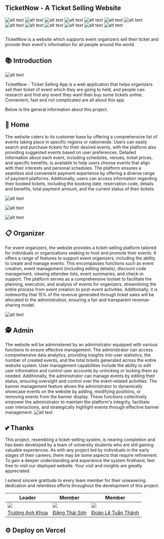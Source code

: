 ## TicketNow - A Ticket Selling Website

![alt text](https://img.shields.io/badge/Visual_Studio_Code-0078D4?style=for-the-badge&logo=visual%20studio%20code&logoColor=white)
![alt text](https://img.shields.io/badge/TypeScript-007ACC?style=for-the-badge&logo=typescript&logoColor=white)
![alt text](https://img.shields.io/badge/next%20js-000000?style=for-the-badge&logo=nextdotjs&logoColor=white)
![alt text](https://img.shields.io/badge/React-20232A?style=for-the-badge&logo=react&logoColor=61DAFB)
![alt text](https://img.shields.io/badge/Tailwind_CSS-38B2AC?style=for-the-badge&logo=tailwind-css&logoColor=white)
![alt text](https://img.shields.io/badge/React_Query-FF4154?style=for-the-badge&logo=ReactQuery&logoColor=white)
![alt text](https://img.shields.io/badge/MySQL-005C84?style=for-the-badge&logo=mysql&logoColor=white)
![alt text](https://img.shields.io/badge/Redux-593D88?style=for-the-badge&logo=redux&logoColor=white)
![alt text](https://img.shields.io/badge/Node%20js-339933?style=for-the-badge&logo=nodedotjs&logoColor=white)
![alt text](https://img.shields.io/badge/Prisma-3982CE?style=for-the-badge&logo=Prisma&logoColor=white)
![alt text](https://img.shields.io/badge/Vercel-000000?style=for-the-badge&logo=vercel&logoColor=white)
![alt text](https://img.shields.io/badge/Figma-F24E1E?style=for-the-badge&logo=figma&logoColor=white)
![alt text](https://img.shields.io/badge/Notion-000000?style=for-the-badge&logo=notion&logoColor=white)

##
TicketNow is a website which supports event organizers sell their ticket and provide their event's information for all people around the world.
## 📚 Introduction
![alt text](https://github.com/anhkhoatqt11/SE347_TicketSelling/blob/main/ReadmeImage/instruction.png)

TicketNow - Ticket Selling App is a web application that helps organizers sell their ticket of event which they are going to held, and people can research and find any event they want then buy some tickets online. Convenient, fast and not complicated are all about this app.

Below is the general information about this project.
## 🏡 Home
The website caters to its customer base by offering a comprehensive list of events taking place in specific regions or nationwide. Users can easily search and purchase tickets for their desired events, with the platform also providing suggested events based on user preferences. Detailed information about each event, including schedules, venues, ticket prices, and specific benefits, is available to help users choose events that align with their interests and personal schedules. The platform ensures a seamless and convenient payment experience by offering a diverse range of payment platforms. Additionally, users can access information regarding their booked tickets, including the booking date, reservation code, details and benefits, total payment amount, and the current status of their tickets.

![alt text](https://github.com/anhkhoatqt11/SE347_TicketSelling/blob/main/ReadmeImage/pic1.png)

![alt text](https://github.com/anhkhoatqt11/SE347_TicketSelling/blob/main/ReadmeImage/pic2.png)

![alt text](https://github.com/anhkhoatqt11/SE347_TicketSelling/blob/main/ReadmeImage/pic3.png)

## 📋 Organizer
For event organizers, the website provides a ticket-selling platform tailored for individuals or organizations seeking to host and promote their events. It offers a range of features to support event organizers, including the ability to create and manage events. This encompasses functions such as event creation, event management (including editing details), discount code management, viewing attendee lists, event summaries, and check-in support. The platform serves as a comprehensive toolset to facilitate the planning, execution, and analysis of events for organizers, streamlining the entire process from event creation to post-event activities. Additionally, it is noteworthy that 15% of the revenue generated through ticket sales will be allocated to the administration, ensuring a fair and transparent revenue-sharing model.

![alt text](https://github.com/anhkhoatqt11/SE347_TicketSelling/blob/main/ReadmeImage/pic5.png)

## 🕵️ Admin
The website will be administered by an administrator equipped with various functions to ensure effective management. The administrator can access comprehensive data analytics, providing insights into user statistics, the number of created events, and the total tickets generated across the entire website system. User management capabilities include the ability to edit user information and control user accounts by unlocking or locking them as needed. Additionally, the administrator can manage events by editing their status, ensuring oversight and control over the event-related activities. The banner management feature allows the administrator to dynamically showcase events on the website by adding, modifying positions, or removing events from the banner display. These functions collectively empower the administrator to maintain the platform's integrity, facilitate user interactions, and strategically highlight events through effective banner management.
![alt text](https://github.com/anhkhoatqt11/SE347_TicketSelling/blob/main/ReadmeImage/pic4.png)

## 💕 Thanks

This project, resembling a ticket-selling system, is nearing completion and has been developed by a team of university students who are still gaining valuable experiences. As with any project led by individuals in the early stages of their careers, there may be some aspects that require refinement. To gain a deeper understanding and experience the system firsthand, feel free to visit our deployed website. Your visit and insights are greatly appreciated. 

I extend sincere gratitude to every team member for their unwavering dedication and relentless efforts throughout the development of this project.

|  Leader  |  Member | Member | 
| ------------- | ------------- | --------------------------|
[![](https://avatars.githubusercontent.com/u/30335268?size=160)](https://github.com/anhkhoatqt11)|[![](https://avatars.githubusercontent.com/u/116157535?size=160)](https://github.com/SonDangUIT1111)|[![](https://avatars.githubusercontent.com/u/26588071?size=160)](https://github.com/doanletuanthanh)
[Trương Anh Khoa](https://github.com/anhkhoatqt11)|[Đặng Thái Sơn](https://github.com/SonDangUIT1111)|[Đoàn Lê Tuấn Thành](https://github.com/doanletuanthanh)

## ⚙ Deploy on Vercel
